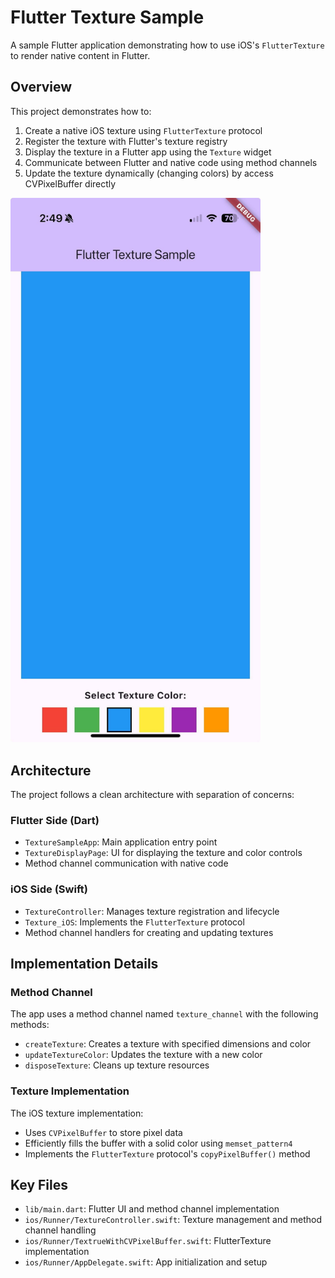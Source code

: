 # Flutter Texture Sample

A sample Flutter application demonstrating how to use iOS's `FlutterTexture` to render native content in Flutter.

## Overview

This project demonstrates how to:

1. Create a native iOS texture using `FlutterTexture` protocol
2. Register the texture with Flutter's texture registry
3. Display the texture in a Flutter app using the `Texture` widget
4. Communicate between Flutter and native code using method channels
5. Update the texture dynamically (changing colors) by access CVPixelBuffer directly

<img src="https://raw.githubusercontent.com/Werror/Flutter_texture_ios_sample/refs/heads/main/screenshot.jpg" width="400">

## Architecture

The project follows a clean architecture with separation of concerns:

### Flutter Side (Dart)
- `TextureSampleApp`: Main application entry point
- `TextureDisplayPage`: UI for displaying the texture and color controls
- Method channel communication with native code

### iOS Side (Swift)
- `TextureController`: Manages texture registration and lifecycle
- `Texture_iOS`: Implements the `FlutterTexture` protocol
- Method channel handlers for creating and updating textures

## Implementation Details

### Method Channel

The app uses a method channel named `texture_channel` with the following methods:

- `createTexture`: Creates a texture with specified dimensions and color
- `updateTextureColor`: Updates the texture with a new color
- `disposeTexture`: Cleans up texture resources

### Texture Implementation

The iOS texture implementation:
- Uses `CVPixelBuffer` to store pixel data
- Efficiently fills the buffer with a solid color using `memset_pattern4`
- Implements the `FlutterTexture` protocol's `copyPixelBuffer()` method

## Key Files

- `lib/main.dart`: Flutter UI and method channel implementation
- `ios/Runner/TextureController.swift`: Texture management and method channel handling
- `ios/Runner/TextrueWithCVPixelBuffer.swift`: FlutterTexture implementation
- `ios/Runner/AppDelegate.swift`: App initialization and setup
